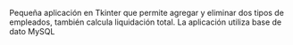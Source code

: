 Pequeña aplicación en Tkinter que permite agregar y eliminar dos tipos de empleados, también calcula liquidación total.
La aplicación utiliza base de dato MySQL